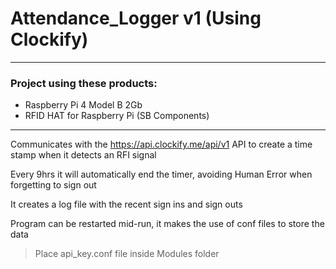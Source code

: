 # Attendance_Logger v1 (Using Clockify)
---
### Project using these products:
- Raspberry Pi 4 Model B 2Gb
- RFID HAT for Raspberry Pi (SB Components)

---
Communicates with the https://api.clockify.me/api/v1 API to create a time stamp when it detects an RFI signal

Every 9hrs it will automatically end the timer, avoiding Human Error when forgetting to sign out

It creates a log file with the recent sign ins and sign outs

Program can be restarted mid-run, it makes the use of conf files to store the data

> Place api_key.conf file inside Modules folder
